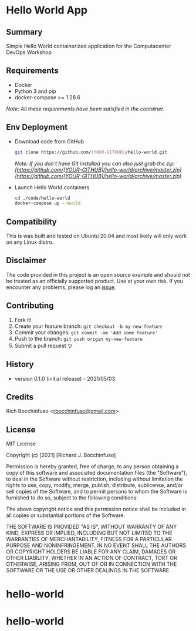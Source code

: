 # Hello World App

## Summary

Simple Hello World containerized application for the Computacenter DevOps Workshop

## Requirements

- Docker
- Python 3 and pip
- docker-compose >= 1.28.6

*Note: All these requirements have been satisfied in the container.*

## Env Deployment

- Download code from GitHub

  ```sh
  git clone https://github.com/[YOUR-GITHUB]/hello-world.git
  ```

  _Note:  If you don't have Git installed you can also just grab the zip:
  [https://github.com/[YOUR-GITHUB]/hello-world/archive/master.zip](https://github.com/[YOUR-GITHUB]/hello-world/archive/master.zip)_

- Launch Hello World containers

  ```sh
  cd ./code/hello-world
  docker-compose up --build
  ```

## Compatibility

This is was built and tested on Ubuntu 20.04 and most likely will only work on any Linux distro.

## Disclaimer

The code provided in this project is an open source example and should not be treated as an officially supported product. Use at your own risk. If you encounter any problems, please log an [issue](https://github.com[YOUR-GITHUB]/hello-world/issues).

## Contributing

1. Fork it!
2. Create your feature branch: `git checkout -b my-new-feature`
3. Commit your changes: `git commit -am 'Add some feature'`
4. Push to the branch: `git push origin my-new-feature`
5. Submit a pull request ツ

## History

- version 0.1.0 (initial release) - 2021/05/03

## Credits

Rich Bocchinfuso <<rbocchinfuso@gmail.com>>

## License

MIT License

Copyright (c) [2021] [Richard J. Bocchinfuso]

Permission is hereby granted, free of charge, to any person obtaining a copy of this software and associated documentation files (the "Software"), to deal in the Software without restriction, including without limitation the rights to use, copy, modify, merge, publish, distribute, sublicense, and/or sell copies of the Software, and to permit persons to whom the Software is furnished to do so, subject to the following conditions:

The above copyright notice and this permission notice shall be included in all copies or substantial portions of the Software.

THE SOFTWARE IS PROVIDED "AS IS", WITHOUT WARRANTY OF ANY KIND, EXPRESS OR IMPLIED, INCLUDING BUT NOT LIMITED TO THE WARRANTIES OF MERCHANTABILITY, FITNESS FOR A PARTICULAR PURPOSE AND NONINFRINGEMENT. IN NO EVENT SHALL THE AUTHORS OR COPYRIGHT HOLDERS BE LIABLE FOR ANY CLAIM, DAMAGES OR OTHER LIABILITY, WHETHER IN AN ACTION OF CONTRACT, TORT OR OTHERWISE, ARISING FROM, OUT OF OR IN CONNECTION WITH THE SOFTWARE OR THE USE OR OTHER DEALINGS IN THE SOFTWARE.
# hello-world
# hello-world
